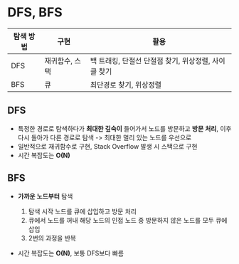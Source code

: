 # DFS, BFS
탐색 방법|구현|활용|
|------|---|---|
|DFS|재귀함수, 스택|백 트래킹, 단절선 단절점 찾기, 위상정렬, 사이클 찾기|
|BFS|큐|최단경로 찾기, 위상정렬|

## DFS
+ 특정한 경로로 탐색하다가 **최대한 깊숙이** 들어가서 노드를 방문하고 **방문 처리**, 이후 다시 돌아가 다른 경로로 탐색 -> 최대한 멀리 있는 노드를 우선으로
+ 일반적으로 재귀함수로 구현, Stack Overflow 발생 시 스택으로 구현
+ 시간 복잡도는 **O(N)**

## BFS
+ **가까운 노드부터** 탐색

    1. 탐색 시작 노드를 큐에 삽입하고 방문 처리
    2. 큐에서 노드를 꺼내 해당 노드의 인접 노드 중 방문하지 않은 노드를 모두 큐에 삽입
    3. 2번의 과정을 반복

+ 시간 복잡도는 **O(N)**, 보통 DFS보다 빠름